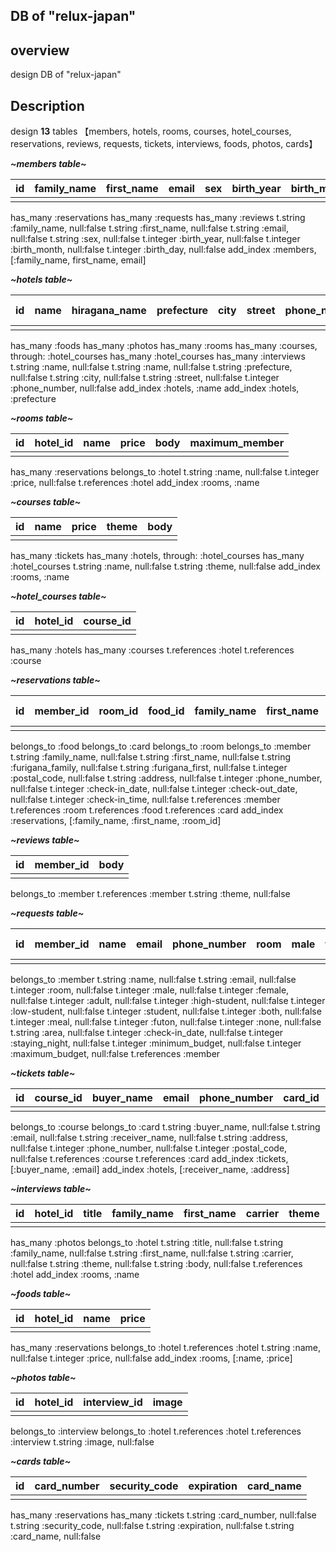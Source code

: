 **DB of "relux-japan"**
---
## overview
design DB of "relux-japan"

## **Description**
design **13** tables
【members, hotels, rooms, courses, hotel_courses, reservations, reviews, requests, tickets,  interviews, foods, photos, cards】

***~members table~***

|id|family_name|first_name|email|sex|birth_year|birth_month|birth_day|postal_code|address|phone_number|password|password_confirmation|
|:--:|:--:|:--:|:--:|:--:|:--:|:--:|:--:|:--:|:--:|:--:|:--:|:--:|
||||||||||||||

has_many :reservations
has_many :requests
has_many :reviews
t.string :family_name, null:false
t.string :first_name, null:false
t.string :email, null:false
t.string :sex, null:false
t.integer :birth_year, null:false
t.integer :birth_month, null:false
t.integer :birth_day, null:false
add_index :members, [:family_name, first_name, email]

***~hotels table~***

|id|name|hiragana_name|prefecture|city|street|phone_number|url|check-in_time|check-out_time|total_rooms|card_type|grade|amenity|cancel|
|:--:|:--:|:--:|:--:|:--:|:--:|:--:|:--:|:--:|:--:|:--:|:--:|:--:|:--:|:--:|
||||||||||||||||

has_many :foods
has_many :photos
has_many :rooms
has_many :courses, through: :hotel_courses
has_many :hotel_courses
has_many :interviews
t.string :name, null:false
t.string :name, null:false
t.string :prefecture, null:false
t.string :city, null:false
t.string :street, null:false
t.integer :phone_number, null:false
add_index :hotels, :name
add_index :hotels, :prefecture

***~rooms table~***

|id|hotel_id|name|price|body|maximum_member|
|:--:|:--:|:--:|:--:|:--:|:--:|
|||||||

has_many :reservations
belongs_to :hotel
t.string :name, null:false
t.integer :price, null:false
t.references :hotel
add_index :rooms, :name

***~courses table~***

|id|name|price|theme|body|
|:--:|:--:|:--:|:--:|:--:|
||||||

has_many :tickets
has_many :hotels, through: :hotel_courses
has_many :hotel_courses
t.string :name, null:false
t.string :theme, null:false
add_index :rooms, :name

***~hotel_courses table~***

|id|hotel_id|course_id|
|:--:|:--:|:--:|
||||

has_many :hotels
has_many :courses
t.references :hotel
t.references :course

***~reservations table~***

|id|member_id|room_id|food_id|family_name|first_name|furigana_family|furigana_first|postal_code|address|email|phone-number|check-in_date|check-out_date|male_number|female_number|total_number|total_price|comment|reminder_mail|coupon|pay_type|card_id|
|:--:|:--:|:--:|:--:|:--:|:--:|:--:|:--:|:--:|:--:|:--:|:--:|:--:|:--:|:--:|:--:|:--:|:--:|:--:|:--:|:--:|:--:|:--:|
||||||||||||||||||||||

belongs_to :food
belongs_to :card
belongs_to :room
belongs_to :member
t.string :family_name, null:false
t.string :first_name, null:false
t.string :furigana_family, null:false
t.string :furigana_first, null:false
t.integer :postal_code, null:false
t.string :address, null:false
t.integer :phone_number, null:false
t.integer :check-in_date, null:false
t.integer :check-out_date, null:false
t.integer :check-in_time, null:false
t.references :member
t.references :room
t.references :food
t.references :card
add_index :reservations, [:family_name, :first_name, :room_id]

***~reviews table~***

|id|member_id|body|
|:--:|:--:|:--:|
||||

belongs_to :member
t.references :member
t.string :theme, null:false

***~requests table~***

|id|member_id|name|email|phone_number|room|male|female|adult|high_student|low_student|student|both|meal|futon|none|area|transportation|check-in_date|staying_night|minimum_budget|maximum_budget|condition|body|
|:--:|:--:|:--:|:--:|:--:|:--:|:--:|:--:|:--:|:--:|:--:|:--:|:--:|:--:|:--:|:--:|:--:|:--:|:--:|:--:|:--:|:--:|:--:|:--:|
|||||||||||||||||||||||

belongs_to :member
t.string :name, null:false
t.string :email, null:false
t.integer :room, null:false
t.integer :male, null:false
t.integer :female, null:false
t.integer :adult, null:false
t.integer :high-student, null:false
t.integer :low-student, null:false
t.integer :student, null:false
t.integer :both, null:false
t.integer :meal, null:false
t.integer :futon, null:false
t.integer :none, null:false
t.string :area, null:false
t.integer :check-in_date, null:false
t.integer :staying_night, null:false
t.integer :minimum_budget, null:false
t.integer :maximum_budget, null:false
t.references :member

***~tickets table~***

|id|course_id|buyer_name|email|phone_number|card_id|receiver_name|postal_code|address|receive_number|message|date|
|:--:|:--:|:--:|:--:|:--:|:--:|:--:|:--:|:--:|:--:|:--:|:--:|
|||||||||||||

belongs_to :course
belongs_to :card
t.string :buyer_name, null:false
t.string :email, null:false
t.string :receiver_name, null:false
t.string :address, null:false
t.integer :phone_number, null:false
t.integer :postal_code, null:false
t.references :course
t.references :card
add_index :tickets, [:buyer_name, :email]
add_index :hotels, [:receiver_name, :address]

***~interviews table~***

|id|hotel_id|title|family_name|first_name|carrier|theme|body|
|:--:|:--:|:--:|:--:|:--:|:--:|:--|:--:|
|||||||||

has_many :photos
belongs_to :hotel
t.string :title, null:false
t.string :family_name, null:false
t.string :first_name, null:false
t.string :carrier, null:false
t.string :theme, null:false
t.string :body, null:false
t.references :hotel
add_index :rooms, :name

***~foods table~***

|id|hotel_id|name|price|
|:--:|:--:|:--:|:--:|
|||||

has_many :reservations
belongs_to :hotel
t.references :hotel
t.string :name, null:false
t.integer :price, null:false
add_index :rooms, [:name, :price]

***~photos table~***

|id|hotel_id|interview_id|image|
|:--:|:--:|:--:|:--:|
|||||

belongs_to :interview
belongs_to :hotel
t.references :hotel
t.references :interview
t.string :image, null:false

***~cards table~***

|id|card_number|security_code|expiration|card_name|
|:--:|:--:|:--:|:--:|:--:|
||||||

has_many :reservations
has_many :tickets
t.string :card_number, null:false
t.string :security_code, null:false
t.string :expiration, null:false
t.string :card_name, null:false
